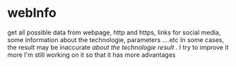# webInfo
 get all possible data from webpage, http and https, links for social media,
 some information about the technologie, parameters ....etc
 In some cases, the result may be inaccurate *about the technologie result* . I try to improve it more
 I'm still working on it so that it has more advantages


 [^1]: git clone https://github.com/younaione/webInfo.git
 [^2]: chmod +x webinfo.sh
 ./webinfo -f file-name
